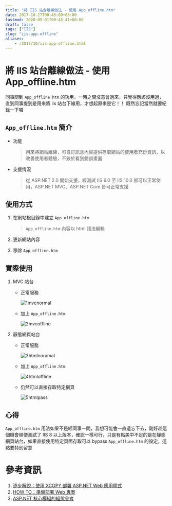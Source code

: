 ```yaml
---
title: "將 IIS 站台離線做法 - 使用 App_offline.htm"
date: 2017-10-27T00:45:00+08:00
lastmod: 2020-09-01T00:45:41+08:00
draft: false
tags: ["IIS"]
slug: "iis-app-offline"
aliases:
    - /2017/10/iis-app-offline.html
---
```

# 將 IIS 站台離線做法 - 使用 App_offline.htm
同事問到 `App_offline.htm` 的功用，一時之間沒意會過來，只覺得應該沒用過，直到同事提到是用來將 iis 站台下線用，才想起原來是它！！ 既然忘記當然就要紀錄一下囉

## `App_offline.htm` 簡介

*   功能

    > 用來將網站離線，可自訂訊息內容提供存取網站的使用者充份資訊，以改善使用者體驗，不致於看到錯誤畫面

*   支援情況

    > 從 ASP.NET 2.0 開始支援，經測試 IIS 6.0 至 IIS 10.0 都可以正常使用，ASP.NET MVC、ASP.NET Core 皆可正常支援

## 使用方式

1.  在網站根目錄中建立 `App_offline.htm`

    > `App_offline.htm` 內容以 html 語法編輯

2.  更新網站內容
3.  移除 `App_offline.htm`


## 實際使用

1.  MVC 站台
    *   正常服務

        ![1mvcnormal](https://user-images.githubusercontent.com/3851540/32065529-92b0dbec-baaf-11e7-9d97-bd8e579ba29e.png)

    *   加上 `App_offline.htm`

        ![2mvcoffline](https://user-images.githubusercontent.com/3851540/32065531-92ff4e26-baaf-11e7-99cf-b96a67b688f9.png)

2.  靜態網頁站台
    *   正常服務

        ![3htmlnoramal](https://user-images.githubusercontent.com/3851540/32065533-93412526-baaf-11e7-88b7-9995e97e48ce.png)

    *   加上 `App_offline.htm`

        ![4htmloffline](https://user-images.githubusercontent.com/3851540/32065535-9373bbda-baaf-11e7-9741-c04ce94169d2.png)

    *   仍然可以直接存取特定網頁

        ![5htmlpass](https://user-images.githubusercontent.com/3851540/32065536-939e5a20-baaf-11e7-8cf4-d8754b576ff8.png)

## 心得

`App_offline.htm` 用法如果不是經同事一問，我想可能會一直遺忘下去，剛好趁這個機會順便測試了 IIS 8 以上版本，確認一樣可行，只是有點美中不足的是在靜態網頁站台，如果直接使用特定頁面存取可以 bypass `App_offline.htm` 的設定，這點要特別留意

# 參考資訊

1.  [逐步解說：使用 XCOPY 部署 ASP.NET Web 應用程式](https://msdn.microsoft.com/zh-tw/library/f735abw9%28v=vs.100%29.aspx)
2.  [HOW TO：準備部署 Web 專案](https://msdn.microsoft.com/zh-tw/library/ff925031%28v=vs.100%29.aspx)
3.  [ASP.NET 核心模組的組態參考](https://docs.microsoft.com/zh-tw/aspnet/core/hosting/aspnet-core-module?WT.mc_id=DOP-MVP-5002594)
